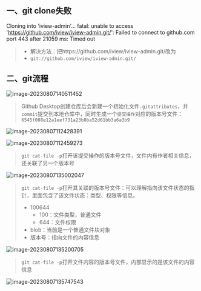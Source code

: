 ## 一、git clone失败

Cloning into 'iview-admin'...
fatal: unable to access 'https://github.com/iview/iview-admin.git/': Failed to connect to github.com port 443 after 21059 ms: Timed out

> - 解决方法：把https://github.com/iview/iview-admin.git/改为
> - `git://github.com/iview/iview-admin.git/`

## 二、git流程

![image-20230807140511452](https://gitee.com/chen-jiujia/typora-picgo/raw/master/img/202309251654699.png)

> Github Desktop创建仓库后会新建一个初始化文件`.gitattributes`，并`commit`提交到本地仓库中，同时生成一个`提交操作`对应的版本号文件：`6545f088e12a1eef731a23b8ba52d61bb3a6a3b9`

![image-20230807112428391](https://gitee.com/chen-jiujia/typora-picgo/raw/master/img/202309251654701.png)

![image-20230807112459273](https://gitee.com/chen-jiujia/typora-picgo/raw/master/img/202309251654702.png)

> `git cat-file -p`打开该提交操作的版本号文件，文件内有作者相关信息，还关联了另一个版本号

![image-20230807135002047](https://gitee.com/chen-jiujia/typora-picgo/raw/master/img/202309251654703.png)

> `git cat-file -p`打开其关联的版本号文件：可以理解指向该文件状态的指针，里面包含了该文件状态：类型、权限等信息。
>
> - 100644
>   - 100：文件类型，普通文件
>   - 644：文件权限
> - blob：当前是一个普通文件块对象
> - 版本号：指向文件的内容信息

![image-20230807135200705](https://gitee.com/chen-jiujia/typora-picgo/raw/master/img/202309251654704.png)

> `git cat-file -p`打开文件内容的版本号文件，内部显示的是该文件的内容信息

![image-20230807135747543](https://gitee.com/chen-jiujia/typora-picgo/raw/master/img/202309251654705.png)